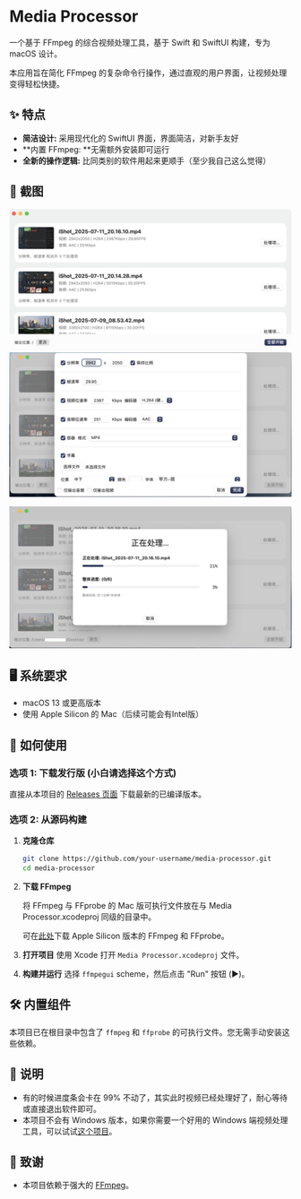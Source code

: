 # Media Processor

一个基于 FFmpeg 的综合视频处理工具，基于 Swift 和 SwiftUI 构建，专为 macOS 设计。

本应用旨在简化 FFmpeg 的复杂命令行操作，通过直观的用户界面，让视频处理变得轻松快捷。

## ✨ 特点

- **简洁设计:** 采用现代化的 SwiftUI 界面，界面简洁，对新手友好
- **内置 FFmpeg: **无需额外安装即可运行
- **全新的操作逻辑:** 比同类别的软件用起来更顺手（至少我自己这么觉得）

## 📸 截图

![截图1](images/ss1.png)
![截图2](images/ss2.png)

![截图3](images/ss3.png)

## 🖥️ 系统要求

- macOS 13 或更高版本
- 使用 Apple Silicon 的 Mac（后续可能会有Intel版）

## 🚀 如何使用

### 选项 1: 下载发行版 (小白请选择这个方式)

直接从本项目的 [Releases 页面](https://github.com/your-username/media-processor/releases) 下载最新的已编译版本。

### 选项 2: 从源码构建

1. **克隆仓库**
   ```bash
   git clone https://github.com/your-username/media-processor.git
   cd media-processor
   ```

2. **下载 FFmpeg**

   将 FFmpeg 与 FFprobe 的 Mac 版可执行文件放在与 Media Processor.xcodeproj 同级的目录中。

   可在[此处](https://www.osxexperts.net/)下载 Apple Silicon 版本的 FFmpeg 和 FFprobe。

3. **打开项目**
   使用 Xcode 打开 `Media Processor.xcodeproj` 文件。

4. **构建并运行**
   选择 `ffmpegui` scheme，然后点击 "Run" 按钮 (▶️)。

## 🛠️ 内置组件

本项目已在根目录中包含了 `ffmpeg` 和 `ffprobe` 的可执行文件。您无需手动安装这些依赖。

## 📢 说明

* 有的时候进度条会卡在 99% 不动了，其实此时视频已经处理好了，耐心等待或直接退出软件即可。
* 本项目不会有 Windows 版本，如果你需要一个好用的 Windows 端视频处理工具，可以试试[这个项目](https://github.com/Lake1059/FFmpegFreeUI)。

## 🙏 致谢

- 本项目依赖于强大的 [FFmpeg](https://ffmpeg.org/)。